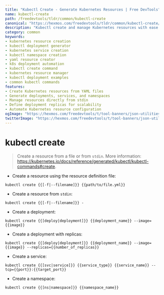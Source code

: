 ```yaml
---
title: "Kubectl Create - Generate Kubernetes Resources | Free DevTools"
name: kubectl-create
path: /freedevtools/tldr/common/kubectl-create
canonical: "https://hexmos.com/freedevtools/tldr/common/kubectl-create/"
description: "Kubectl create and manage Kubernetes resources with ease. Automate deployment, services, and namespaces creation for efficient application management. Free online tool, no registration required."
category: common
keywords:
- kubernetes resource creation
- kubectl deployment generator
- kubernetes service creation
- kubectl namespace creation
- yaml resource creator
- k8s deployment automation
- kubectl create command
- kubernetes resource manager
- kubectl deployment examples
- common kubectl commands
features:
- Create Kubernetes resources from YAML files
- Generate deployments, services, and namespaces
- Manage resources directly from stdin
- Define deployment replicas for scalability
- Automate Kubernetes resource configuration
ogImage: "https://hexmos.com/freedevtools/t/tool-banners/json-utilities-banner.png"
twitterImage: "https://hexmos.com/freedevtools/t/tool-banners/json-utilities-banner.png"
---
```


# kubectl create

> Create a resource from a file or from `stdin`.
> More information: <https://kubernetes.io/docs/reference/generated/kubectl/kubectl-commands#create>.

- Create a resource using the resource definition file:

`kubectl create {{[-f|--filename]}} {{path/to/file.yml}}`

- Create a resource from `stdin`:

`kubectl create {{[-f|--filename]}} -`

- Create a deployment:

`kubectl create {{[deploy|deployment]}} {{deployment_name}} --image={{image}}`

- Create a deployment with replicas:

`kubectl create {{[deploy|deployment]}} {{deployment_name}} --image={{image}} --replicas={{number_of_replicas}}`

- Create a service:

`kubectl create {{[svc|service]}} {{service_type}} {{service_name}} --tcp={{port}}:{{target_port}}`

- Create a namespace:

`kubectl create {{[ns|namespace]}} {{namespace_name}}`
